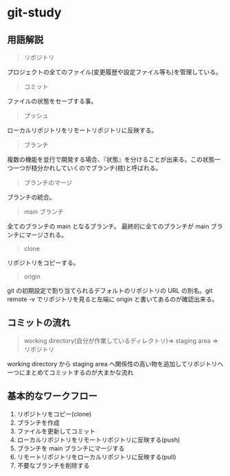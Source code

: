# git-study

## 用語解説

> リポジトリ

プロジェクトの全てのファイル(変更履歴や設定ファイル等も)を管理している。

> コミット

ファイルの状態をセーブする事。

> プッシュ

ローカルリポジトリをリモートリポジトリに反映する。

> ブランチ

複数の機能を並行で開発する場合、『状態』を分けることが出来る。この状態一つ一つが枝分かれしていくのでブランチ(枝)と呼ばれる。

> ブランチのマージ

ブランチの統合。

> main ブランチ

全てのブランチの main となるブランチ。
最終的に全てのブランチが main ブランチにマージされる。

> clone

リポジトリをコピーする。

> origin

git の初期設定で割り当てられるデフォルトのリポジトリの URL の別名。git remote -v でリポジトリを見ると左端に origin と書いてあるのが確認出来る。

## コミットの流れ

> working directory(自分が作業しているディレクトリ)=> staging area =>リポジトリ

working directory から staging area へ関係性の高い物を追加してリポジトリへ一つにまとめてコミットするのが大まかな流れ

## 基本的なワークフロー

1. リポジトリをコピー(clone)
2. ブランチを作成
3. ファイルを更新してコミット
4. ローカルリポジトリをリモートリポジトリに反映する(push)
5. ブランチを main ブランチにマージする
6. リモートリポジトリをローカルリポジトリに反映する(pull)
7. 不要なブランチを削除する
